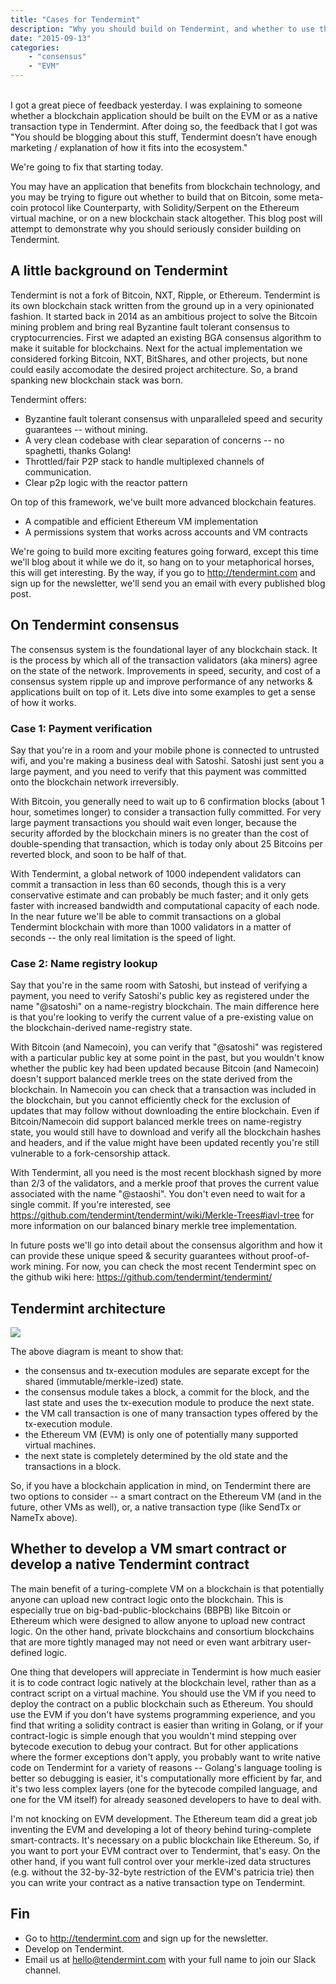 ```yaml
---
title: "Cases for Tendermint"
description: "Why you should build on Tendermint, and whether to use the EVM"
date: "2015-09-13"
categories: 
    - "consensus"
    - "EVM"
---
```


<br/>
I got a great piece of feedback yesterday.  I was explaining to someone whether a blockchain application should be built on the 
EVM or as a native transaction type in Tendermint.  After doing so, the feedback that I got was "You should be blogging about this stuff, Tendermint doesn’t have enough marketing / explanation of how it fits into the ecosystem."

We're going to fix that starting today.

You may have an application that benefits from blockchain technology, and you may be trying to figure out whether to build that on Bitcoin, some meta-coin protocol like Counterparty, with Solidity/Serpent on the Ethereum virtual machine, or on a new blockchain stack altogether.  This blog post will attempt to demonstrate why you should seriously consider building on Tendermint.

## A little background on Tendermint

Tendermint is not a fork of Bitcoin, NXT, Ripple, or Ethereum.  Tendermint is its own blockchain stack written from the ground up in a very opinionated fashion.  It started back in 2014 as an ambitious project to solve the Bitcoin mining problem and bring real Byzantine fault tolerant consensus to cryptocurrencies.  First we adapted an existing BGA consensus algorithm to make it suitable for blockchains.  Next for the actual implementation we considered forking Bitcoin, NXT, BitShares, and other projects, but none could easily accomodate the desired project architecture.  So, a brand spanking new blockchain stack was born.

Tendermint offers:

* Byzantine fault tolerant consensus with unparalleled speed and security guarantees -- without mining.
* A very clean codebase with clear separation of concerns -- no spaghetti, thanks Golang!
* Throttled/fair P2P stack to handle multiplexed channels of communication.
* Clear p2p logic with the reactor pattern

On top of this framework, we've built more advanced blockchain features.

* A compatible and efficient Ethereum VM implementation
* A permissions system that works across accounts and VM contracts

We're going to build more exciting features going forward, except this time we'll blog about it while we do it, so hang on to your metaphorical horses, this will get interesting.  By the way, if you go to http://tendermint.com and sign up for the newsletter, we'll
send you an email with every published blog post.


## On Tendermint consensus

The consensus system is the foundational layer of any blockchain stack. It is the process by which all of the transaction validators (aka miners) agree on the state of the network.  Improvements in speed, security, and cost of a consensus system ripple up and improve performance of any networks & applications built on top of it.  Lets dive into some examples to get a sense of how it works.

### Case 1: Payment verification

Say that you're in a room and your mobile phone is connected to untrusted wifi, and you're making a business deal with Satoshi.  Satoshi just sent you a large payment, and you need to verify that this payment was committed onto the blockchain network irreversibly.

With Bitcoin, you generally need to wait up to 6 confirmation blocks (about 1 hour, sometimes longer) to consider a transaction fully committed.  For very large payment transactions you should wait even longer, because the security afforded by the blockchain miners is no greater than the cost of double-spending that transaction, which is today only about 25 Bitcoins per reverted block, and soon to be half of that.

With Tendermint, a global network of 1000 independent validators can commit a transaction in less than 60 seconds, though this is a very conservative estimate and can probably be much faster; and it only gets faster with increased bandwidth and computational capacity of each node.  In the near future we'll be able to commit transactions on a global Tendermint blockchain with more than 1000 validators in a matter of seconds -- the only real limitation is the speed of light.

### Case 2: Name registry lookup

Say that you're in the same room with Satoshi, but instead of verifying a payment, you need to verify Satoshi's public key as registered under the name "@satoshi" on a name-registry blockchain.  The main difference here is that you're looking to verify the current value of a pre-existing value on the blockchain-derived name-registry state.

With Bitcoin (and Namecoin), you can verify that "@satoshi" was registered with a particular public key at some point in the past, but you wouldn't know whether the public key had been updated because Bitcoin (and Namecoin) doesn't support balanced merkle trees on the state derived from the blockchain.  In Namecoin you can check that a transaction was included in the blockchain, but you cannot efficiently check for the exclusion of updates that may follow without downloading the entire blockchain.  Even if Bitcoin/Namecoin did support balanced merkle trees on name-registry state, you would still have to download and verify all the blockchain hashes and headers, and if the value might have been updated recently you're still vulnerable to a fork-censorship attack.

With Tendermint, all you need is the most recent blockhash signed by more than 2/3 of the validators, and a merkle proof that proves the current value associated with the name "@staoshi".  You don't even need to wait for a single commit.  If you're interested, see https://github.com/tendermint/tendermint/wiki/Merkle-Trees#iavl-tree for more information on our balanced binary merkle tree implementation.

In future posts we'll go into detail about the consensus algorithm and how it can provide these unique speed & security guarantees without proof-of-work mining.  For now, you can check the most recent Tendermint spec on the github wiki here: https://github.com/tendermint/tendermint/


## Tendermint architecture

<img src="/images/tm_architecture.png"/>

The above diagram is meant to show that:
 * the consensus and tx-execution modules are separate except for the shared (immutable/merkle-ized) state.
 * the consensus module takes a block, a commit for the block, and the last state and uses the tx-execution module to produce the next state.
 * the VM call transaction is one of many transaction types offered by the tx-execution module.
 * the Ethereum VM (EVM) is only one of potentially many supported virtual machines.
 * the next state is completely determined by the old state and the transactions in a block.

So, if you have a blockchain application in mind, on Tendermint there are two options to consider -- a smart contract on the Ethereum VM (and in the future, other VMs as well), or, a native transaction type (like SendTx or NameTx above).

## Whether to develop a VM smart contract or develop a native Tendermint contract

The main benefit of a turing-complete VM on a blockchain is that potentially anyone can upload new contract logic onto the blockchain.  This is especially true on big-bad-public-blockchains (BBPB) like Bitcoin or Ethereum which were designed to allow anyone to upload new contract logic.  On the other hand, private blockchains and consortium blockchains that are more tightly managed may not need or even want arbitrary user-defined logic.

One thing that developers will appreciate in Tendermint is how much easier it is to code contract logic natively at the blockchain level, rather than as a contract script on a virtual machine.  You should use the VM if you need to deploy the contract on a public blockchain such as Ethereum.  You should use the EVM if you don't have systems programming experience, and you find that writing a solidity contract is easier than writing in Golang, or if your contract-logic is simple enough that you wouldn't mind stepping over bytecode execution to debug your contract.  But for other applications where the former exceptions don't apply, you probably want to write native code on Tendermint for a variety of reasons -- Golang's language tooling is better so debugging is easier, it's computationally more efficient by far, and it's two less complex layers (one for the bytecode compiled language, and one for the VM itself) for already seasoned developers to have to deal with.

I'm not knocking on EVM development.  The Ethereum team did a great job inventing the EVM and developing a lot of theory behind turing-complete smart-contracts.  It's necessary on a public blockchain like Ethereum.  So, if you want to port your EVM contract over to Tendermint, that's easy.  On the other hand, if you want full control over your merkle-ized data structures (e.g. without the 32-by-32-byte restriction of the EVM's patricia trie) then you can write your contract as a native transaction type on Tendermint.

## Fin

* Go to http://tendermint.com and sign up for the newsletter.
* Develop on Tendermint.
* Email us at hello@tendermint.com with your full name to join our Slack channel.
